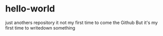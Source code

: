 # hello-world
just anothers repository
it not my first time to come the Github
But it's my first time to writedown something
